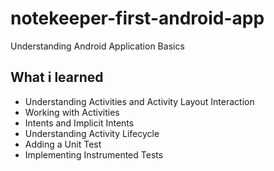 # notekeeper-first-android-app
Understanding Android Application Basics

## What i learned
- Understanding Activities and Activity Layout Interaction
- Working with Activities
- Intents and Implicit Intents
- Understanding Activity Lifecycle
- Adding a Unit Test
- Implementing Instrumented Tests